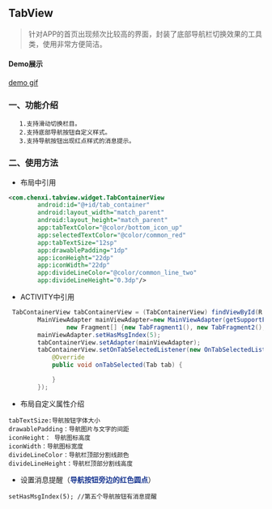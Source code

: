 ## TabView
>针对APP的首页出现频次比较高的界面，封装了底部导航栏切换效果的工具类，使用非常方便简洁。

#### Demo展示
[demo gif](https://raw.githubusercontent.com/Louis2014/MarkdownPhotos/master/photos/6BA383165D3660DA685F6DF45E5ADF38.jpg)

### 一、功能介绍
       1.支持滑动切换栏目。
       2.支持底部导航按钮自定义样式。
       3.支持导航按钮出现红点样式的消息提示。
       
### 二、使用方法 
  * 布局中引用

```xml
<com.chenxi.tabview.widget.TabContainerView
        android:id="@+id/tab_container"
        android:layout_width="match_parent"
        android:layout_height="match_parent"
        app:tabTextColor="@color/bottom_icon_up"
        app:selectedTextColor="@color/common_red"
        app:tabTextSize="12sp"
        app:drawablePadding="1dp"
        app:iconHeight="22dp"
        app:iconWidth="22dp"
        app:divideLineColor="@color/common_line_two"
        app:divideLineHeight="0.3dp"/>
```
  * ACTIVITY中引用
 
```java
 TabContainerView tabContainerView = (TabContainerView) findViewById(R.id.tab_container);
        MainViewAdapter mainViewAdapter=new MainViewAdapter(getSupportFragmentManager(),
                new Fragment[] {new TabFragment1(), new TabFragment2(),new TabFragment3(), new TabFragment4(),new TabFragment5()});
        mainViewAdapter.setHasMsgIndex(5);
        tabContainerView.setAdapter(mainViewAdapter);
        tabContainerView.setOnTabSelectedListener(new OnTabSelectedListener() {
            @Override
            public void onTabSelected(Tab tab) {

            }
        });
```
* 布局自定义属性介绍

```
tabTextSize:导航按钮字体大小
drawablePadding：导航图片与文字的间距
iconHeight： 导航图标高度
iconWidth：导航图标宽度
divideLineColor：导航栏顶部分割线颜色
divideLineHeight：导航栏顶部分割线高度
```
* 设置消息提醒（<font color=#183691>**导航按钮旁边的红色圆点**</font>）

```
setHasMsgIndex(5); //第五个导航按钮有消息提醒
```

	
